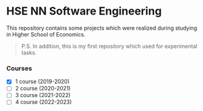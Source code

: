# HSE NN Software Engineering
This repository contains some projects which were realized during studying in Higher School of Economics.
> P.S. In addition, this is my first repository which used for experimental tasks.
### Courses
- [X] 1 course (2019-2020)
- [ ] 2 course (2020-2021)
- [ ] 3 course (2021-2022)
- [ ] 4 course (2022-2023)
